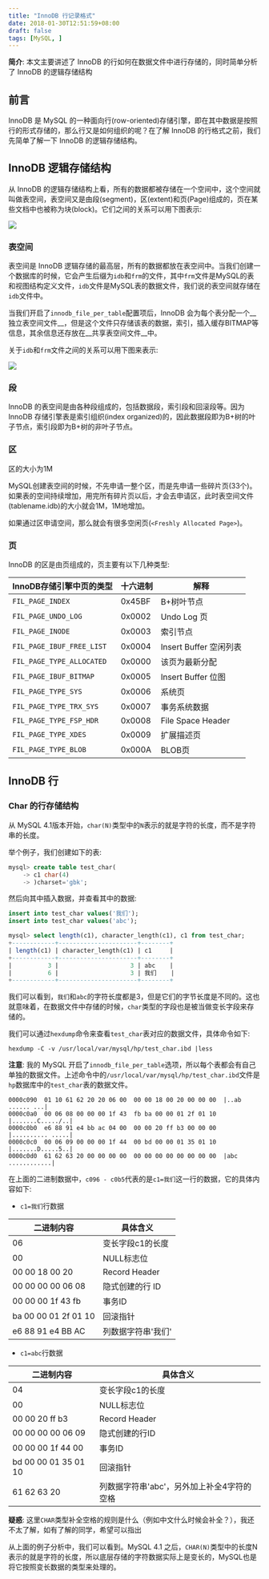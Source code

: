 ```yaml
---
title: "InnoDB 行记录格式"
date: 2018-01-30T12:51:59+08:00
draft: false
tags: [MySQL, ]
---
```


__简介__: 本文主要讲述了 InnoDB 的行如何在数据文件中进行存储的，同时简单分析了 InnoDB 的逻辑存储结构

<!--more-->

## 前言

InnoDB 是 MySQL 的一种面向行(row-oriented)存储引擎，即在其中数据是按照行的形式存储的，那么行又是如何组织的呢？在了解 InnoDB 的行格式之前，我们先简单了解一下 InnoDB 的逻辑存储结构。


## InnoDB 逻辑存储结构

从 InnoDB 的逻辑存储结构上看，所有的数据都被存储在一个空间中，这个空间就叫做表空间，表空间又是由段(segment)，区(extent)和页(Page)组成的，页在某些文档中也被称为块(block)。它们之间的关系可以用下图表示:

![](https://passage-1253400711.cos.ap-beijing.myqcloud.com/2018-01-11-InnoDB%20%E9%80%BB%E8%BE%91%E5%AD%98%E5%82%A8%E7%BB%93%E6%9E%84.png)

### 表空间

表空间是 InnoDB 逻辑存储的最高层，所有的数据都放在表空间中。当我们创建一个数据库的时候，它会产生后缀为`idb`和`frm`的文件，其中`frm`文件是MySQL的表和视图结构定义文件，`idb`文件是MySQL表的数据文件，我们说的表空间就存储在`idb`文件中。

当我们开启了`innodb_file_per_table`配置项后，InnoDB 会为每个表分配一个__独立表空间文件__，但是这个文件只存储该表的数据，索引，插入缓存BITMAP等信息，其余信息还存放在__共享表空间文件__中。

关于`idb`和`frm`文件之间的关系可以用下图来表示:

![](https://passage-1253400711.cos.ap-beijing.myqcloud.com/2018-01-03-122727.jpg)

### 段

InnoDB 的表空间是由各种段组成的，包括数据段，索引段和回滚段等。因为 InnoDB 存储引擎表是索引组织(index organized)的，因此数据段即为B+树的叶子节点，索引段即为B+树的非叶子节点。

### 区

区的大小为1M

MySQL创建表空间的时候，不先申请一整个区，而是先申请一些碎片页(33个)。如果表的空间持续增加，用完所有碎片页以后，才会去申请区，此时表空间文件(tablename.idb)的大小就会1M，1M地增加。

如果通过区申请空间，那么就会有很多空闲页(`<Freshly Allocated Page>`)。

### 页

InnoDB 的区是由页组成的，页主要有以下几种类型:

InnoDB存储引擎中页的类型|十六进制|解释
---|---|---
`FIL_PAGE_INDEX`|0x45BF|B+树叶节点
`FIL_PAGE_UNDO_LOG`|0x0002|Undo Log 页
`FIL_PAGE_INODE`|0x0003|索引节点
`FIL_PAGE_IBUF_FREE_LIST`|0x0004|Insert Buffer 空闲列表
`FIL_PAGE_TYPE_ALLOCATED`|0x0000|该页为最新分配
`FIL_PAGE_IBUF_BITMAP`|0x0005|Insert Buffer 位图
`FIL_PAGE_TYPE_SYS`|0x0006|系统页
`FIL_PAGE_TYPE_TRX_SYS`|0x0007|事务系统数据
`FIL_PAGE_TYPE_FSP_HDR`|0x0008|File Space Header
`FIL_PAGE_TYPE_XDES`|0x0009|扩展描述页
`FIL_PAGE_TYPE_BLOB`|0x000A|BLOB页

## InnoDB 行

### Char 的行存储结构

从 MySQL 4.1版本开始，`char(N)`类型中的`N`表示的就是字符的长度，而不是字符串的长度。

举个例子，我们创建如下的表:

```sql
mysql> create table test_char(
    -> c1 char(4)
    -> )charset='gbk';
```

然后向其中插入数据，并查看其中的数据:

```sql
insert into test_char values('我们');
insert into test_char values('abc');

mysql> select length(c1), character_length(c1), c1 from test_char;
+------------+----------------------+--------+
| length(c1) | character_length(c1) | c1     |
+------------+----------------------+--------+
|          3 |                    3 | abc    |
|          6 |                    3 | 我们    |
+------------+----------------------+--------+
```

我们可以看到，`我们`和`abc`的字符长度都是3，但是它们的字节长度是不同的。这也就意味着，在数据文件中存储的时候，`char`类型的字段也是被当做变长字段来存储的。


我们可以通过`hexdump`命令来查看`test_char`表对应的数据文件，具体命令如下:

```
hexdump -C -v /usr/local/var/mysql/hp/test_char.ibd |less
```

__注意__: 我的 MySQL 开启了`innodb_file_per_table`选项，所以每个表都会有自己单独的数据文件。上述命令中的`/usr/local/var/mysql/hp/test_char.ibd`文件是`hp`数据库中的`test_char`表的数据文件。

```
0000c090  01 10 61 62 20 20 06 00  00 00 18 00 20 00 00 00  |..ab  ...... ...|
0000c0a0  00 06 08 00 00 00 1f 43  fb ba 00 00 01 2f 01 10  |.......C...../..|
0000c0b0  e6 88 91 e4 bb ac 04 00  00 00 20 ff b3 00 00 00  |.......... .....|
0000c0c0  00 06 09 00 00 00 1f 44  00 bd 00 00 01 35 01 10  |.......D.....5..|
0000c0d0  61 62 63 20 00 00 00 00  00 00 00 00 00 00 00 00  |abc ............|
```

在上面的二进制数据中，`c096 - c0b5`代表的是`c1=我们`这一行的数据，它的具体内容如下:

+ `c1=我们`行数据

二进制内容|具体含义
---|---
06|变长字段c1的长度
00|NULL标志位
00 00 18 00 20|Record Header
00 00 00 00 06 08|隐式创建的行 ID
00 00 00 1f 43 fb|事务ID
ba 00 00 01 2f 01 10|回滚指针
e6 88 91 e4 BB AC|列数据字符串'我们'

+ `c1=abc`行数据

二进制内容|具体含义
---|---
04|变长字段c1的长度
00|NULL标志位
00 00 20 ff b3|Record Header
00 00 00 00 06 09|隐式创建的行ID
00 00 00 1f 44 00|事务ID
bd 00 00 01 35 01 10|回滚指针
61 62 63 20|列数据字符串'abc'，另外加上补全4字符的空格

__疑惑__: 这里`CHAR`类型补全空格的规则是什么（例如中文什么时候会补全？），我还不太了解，如有了解的同学，希望可以指出


从上面的例子分析中，我们可以看到。MySQL 4.1 之后，`CHAR(N)`类型中的长度N表示的就是字符的长度，所以底层存储的字符数据实际上是变长的，MySQL也是将它按照变长数据的类型来处理的。

